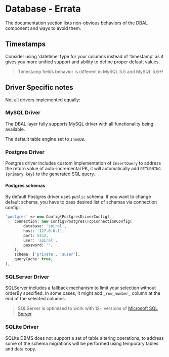 # Database - Errata

The documentation section lists non-obvious behaviors of the DBAL component and ways to avoid them.

## Timestamps

Consider using 'datetime' type for your columns instead of 'timestamp' as it gives you more unified support and ability
to define proper default values.

> Timestamp fields behavior is different in MySQL 5.5 and MySQL 5.6+!

## Driver Specific notes

Not all drivers implemented equally:

### MySQL Driver

The DBAL layer fully supports MySQL driver with all functionality being available.

The default table engine set to `InnoDB`.

### Postgres Driver

Postgres driver includes custom implementation of `InsertQuery` to address the return value of auto-incremental PK, it
will automatically add `RETURNING {primary key}` to the generated SQL query.

#### Postgres schemas
By default Postgres driver uses `public` schema. If you want to change default schema, you have to pass desired list 
of schemas via connection config:

```php
'postgres' => new Config\PostgresDriverConfig(
    connection: new Config\Postgres\TcpConnectionConfig(
        database: 'spiral',
        host: '127.0.0.1',
        port: 5432,
        user: 'spiral',
        password: '',
    ),
    schema: ['private', '$user'],
    queryCache: true,
),
```

### SQLServer Driver

SQLServer includes a fallback mechanism to limit your selection without orderBy specified. In some cases, it might add
`_row_number_` column at the end of the selected columns.

> SQLServer is optimized to work with 12+ versions of [Microsoft SQL Server](https://www.microsoft.com/en-us/sql-server/).

### SQLite Driver

SQLite DBMS does not support a set of table altering operations, to address some of the schema migrations will be
performed using temporary tables and data copy.

